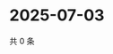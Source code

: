 # 2025-07-03

共 0 条

<!-- BEGIN ZHIHUQUESTIONS -->
<!-- 最后更新时间 Thu Jul 03 2025 06:11:10 GMT+0800 (China Standard Time) -->

<!-- END ZHIHUQUESTIONS -->
